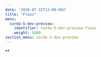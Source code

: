 ```yaml
---
date: '2020-07-15T12:00:00Z'
title: "Flows"
menu:
  corda-5-dev-preview:
    identifier: corda-5-dev-preview-flows
    weight: 5000
section_menu: corda-5-dev-preview
---
```




**
